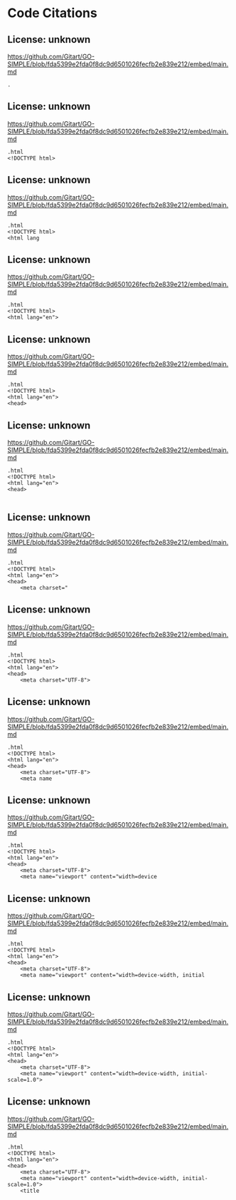 # Code Citations

## License: unknown
https://github.com/Gitart/GO-SIMPLE/blob/fda5399e2fda0f8dc9d6501026fecfb2e839e212/embed/main.md

```
.
```


## License: unknown
https://github.com/Gitart/GO-SIMPLE/blob/fda5399e2fda0f8dc9d6501026fecfb2e839e212/embed/main.md

```
.html
<!DOCTYPE html>
```


## License: unknown
https://github.com/Gitart/GO-SIMPLE/blob/fda5399e2fda0f8dc9d6501026fecfb2e839e212/embed/main.md

```
.html
<!DOCTYPE html>
<html lang
```


## License: unknown
https://github.com/Gitart/GO-SIMPLE/blob/fda5399e2fda0f8dc9d6501026fecfb2e839e212/embed/main.md

```
.html
<!DOCTYPE html>
<html lang="en">
```


## License: unknown
https://github.com/Gitart/GO-SIMPLE/blob/fda5399e2fda0f8dc9d6501026fecfb2e839e212/embed/main.md

```
.html
<!DOCTYPE html>
<html lang="en">
<head>
```


## License: unknown
https://github.com/Gitart/GO-SIMPLE/blob/fda5399e2fda0f8dc9d6501026fecfb2e839e212/embed/main.md

```
.html
<!DOCTYPE html>
<html lang="en">
<head>
    
```


## License: unknown
https://github.com/Gitart/GO-SIMPLE/blob/fda5399e2fda0f8dc9d6501026fecfb2e839e212/embed/main.md

```
.html
<!DOCTYPE html>
<html lang="en">
<head>
    <meta charset="
```


## License: unknown
https://github.com/Gitart/GO-SIMPLE/blob/fda5399e2fda0f8dc9d6501026fecfb2e839e212/embed/main.md

```
.html
<!DOCTYPE html>
<html lang="en">
<head>
    <meta charset="UTF-8">
```


## License: unknown
https://github.com/Gitart/GO-SIMPLE/blob/fda5399e2fda0f8dc9d6501026fecfb2e839e212/embed/main.md

```
.html
<!DOCTYPE html>
<html lang="en">
<head>
    <meta charset="UTF-8">
    <meta name
```


## License: unknown
https://github.com/Gitart/GO-SIMPLE/blob/fda5399e2fda0f8dc9d6501026fecfb2e839e212/embed/main.md

```
.html
<!DOCTYPE html>
<html lang="en">
<head>
    <meta charset="UTF-8">
    <meta name="viewport" content="width=device
```


## License: unknown
https://github.com/Gitart/GO-SIMPLE/blob/fda5399e2fda0f8dc9d6501026fecfb2e839e212/embed/main.md

```
.html
<!DOCTYPE html>
<html lang="en">
<head>
    <meta charset="UTF-8">
    <meta name="viewport" content="width=device-width, initial
```


## License: unknown
https://github.com/Gitart/GO-SIMPLE/blob/fda5399e2fda0f8dc9d6501026fecfb2e839e212/embed/main.md

```
.html
<!DOCTYPE html>
<html lang="en">
<head>
    <meta charset="UTF-8">
    <meta name="viewport" content="width=device-width, initial-scale=1.0">
```


## License: unknown
https://github.com/Gitart/GO-SIMPLE/blob/fda5399e2fda0f8dc9d6501026fecfb2e839e212/embed/main.md

```
.html
<!DOCTYPE html>
<html lang="en">
<head>
    <meta charset="UTF-8">
    <meta name="viewport" content="width=device-width, initial-scale=1.0">
    <title
```

